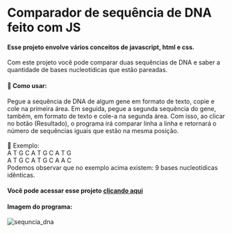 # Comparador de sequência de DNA feito com JS
<h4> Esse projeto envolve vários conceitos de javascript, html e css.</h4>

<p> Com este projeto você pode comparar duas sequências de DNA e saber a quantidade de bases nucleotídicas que estão pareadas. </p>
<h4>🧬 Como usar: </h4>
<p> 
Pegue a sequência de DNA de algum gene em formato de texto, copie e cole na primeira área. Em seguida, pegue a segunda sequência do gene, também, em formato de texto e cole-a na segunda área. Com isso, ao clicar no botão (Resultado), o programa irá comparar linha a linha e retornará o número de sequências iguais que estão na mesma posição. <br>
<br>
   🧬 Exemplo:
<br> A T G C A T G C A T G <br>
     A T G C A T G C A A C <br>
Podemos observar que no exemplo acima existem: 9 bases nucleotídicas idênticas. </p>

<h4>Você pode acessar esse projeto <a href ="https://mathdna.netlify.app/" target="_blank"> clicando aqui </a> </h4>

<h4> Imagem do programa:</h4>
 
 ![sequncia_dna](https://user-images.githubusercontent.com/98111351/156955360-988a347d-9a5a-4035-8db8-38eb51fc1c93.jpg)
